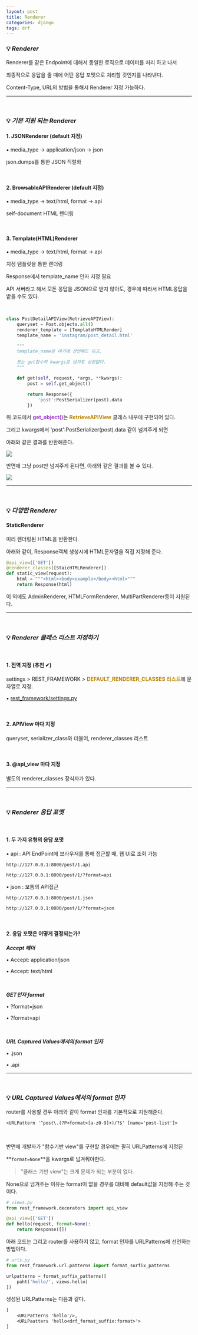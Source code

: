 ```yaml
---
layout: post
title: Renderer
categories: django
tags: drf
---
```


### 💡 ***Renderer***

Renderer를 같은 Endpoint에 대해서 동일한 로직으로 데이터를 처리 하고 나서 

최종적으로 응답을 줄 때에 어떤 응답 포맷으로 처리할 것인지를 나타낸다.

Content-Type, URL의 방법을 통해서 Renderer 지정 가능하다.

---

<br>

### 💡 ***기본 지원 되는 Renderer***

#### 1. JSONRenderer (default 지정)

▪ media_type → application/json → json

json.dumps를 통한 JSON 직렬화

<br>

#### 2. BrowsableAPIRenderer (default 지정)

▪ media_type → text/html, format → api

self-document HTML 렌더링

<br>

#### 3. Template(HTML)Renderer 

▪ media_type → text/html, format → api

지정 템플릿을 통한 렌더링

Response에서 template_name 인자 지정 필요

API 서버라고 해서 모든 응답을 JSON으로 받지 않아도, 경우에 따라서 HTML응답을 받을 수도 있다.

<br>

```python
class PostDetailAPIView(RetrieveAPIView):
    queryset = Post.objects.all()
    renderer_template = [TemplateHTMLRender]
    template_name = 'instagram/post_detail.html'

    """
    template_name은 여기에 선언해도 되고,

    또는 get함수의 kwargs로 넘겨도 상관없다.
    """

    def get(self, request, *args, **kwargs):
        post = self.get_object()

        return Response({
            'post':PostSerializer(post).data
        })
```
위 코드에서 <span style="color:#9932CC">**get_object()**</span>는 <span style="color:#B8860B">**RetrieveAPIView**</span> 클래스 내부에 구현되어 있다.

그리고 kwargs에서 'post':PostSerializer(post).data 같이 넘겨주게 되면 

아래와 같은 결과를 반환해준다.

<img src="/assets/img/django/renderer1.png">

반면에 그냥 post만 넘겨주게 된다면, 아래와 같은 결과를 볼 수 있다.

<img src="/assets/img/django/renderer2.png">

---

<br>

### 💡 ***다양한 Renderer***

#### StaticRenderer

미리 렌더링된 HTML을 반환한다. 

아래와 같이, Response객체 생성시에 HTML문자열을 직접 지정해 준다.

```python
@api_view(['GET'])
@renderer_classes([StaicHTMLRenderer])
def static_view(request):
    html = """<html><body>example</body><html>"""
    return Response(html)
```
이 외에도 AdminRenderer, HTMLFormRenderer, MultiPartRenderer등이 지원된다.

---

<br>

### 💡 ***Renderer 클래스 리스트 지정하기***

<br>

#### 1. 전역 지정 (추천 ✔)

settings > REST_FRAMEWORK > <span style="color:#B8860B">**DEFAULT_RENDERER_CLASSES 리스트**</span>에 문자열로 지정.

▪ [rest_framework/settings.py](https://github.com/Gilbert9172/django-rest-framework/blob/master/rest_framework/settings.py)

<br>

#### 2. APIView 마다 지정

queryset, serializer_class와 더불어, renderer_classes 리스트 

<br>

#### 3. @api_view 마다 지정

별도의 renderer_classes 장식자가 있다.

---

<br>

### 💡 ***Renderer 응답 포맷***

<br>

#### 1. 두 가지 유형의 응답 포맷

▪ api : API EndPoint에 브라우저를 통해 접근할 때, 웹 UI로 조회 가능

    http://127.0.0.1:8000/post/1.api

    http://127.0.0.1:8000/post/1/?format=api

▪ json : 보통의 API접근

    http://127.0.0.1:8000/post/1.json

    http://127.0.0.1:8000/post/1/?format=json

<br>

#### 2. 응답 포맷은 어떻게 결정되는가?

***Accept 헤더***

• Accept: application/json

• Accept: text/html

<br>


***GET인자 format***

• ?format=json

• ?format=api

<br>


***URL Captured Values에서의 format 인자***

• .json

• .api

---

<br>

### 💡 ***URL Captured Values에서의 format 인자***

router를 사용할 경우 아래와 같이 format 인자를 기본적으로 지원해준다.
```txt
<URLPattern '^post\.(?P<format>[a-z0-9]+)/?$' [name='post-list']>
```

<br>

반면에 개발자가 "함수기반 view"를 구현할 경우에는 필히 URLPatterns에 지정된 

**`format=None`**을 kwargs로 넘겨줘야한다. 

> "클래스 기반 view"는 크게 문제가 되는 부분이 없다.

None으로 넘겨주는 이유는 format이 없을 경우를 대비해 default값을 지정해 주는 것이다.

```python
# views.py
from rest_framework.decorators import api_view

@api_view(['GET'])
def hello(request, format=None):
    return Response([])
```

아래 코드는 그리고 router를 사용하지 않고, format 인자를 URLPatterns에 선언하는 방법이다. 

```python
# urls.py
from rest_framework.url.patterns import format_surfix_patterns

urlpatterns = format_suffix_patterns([
    paht('hello/', views.hello)
])
```
생성된 URLPatterns는 다음과 같다.
```txt
[
    <URLPatterns 'hello'/>,
    <URLPaatters 'hello<drf_format_suffix:format>'>
]
```









